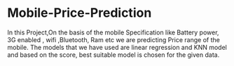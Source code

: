 # Mobile-Price-Prediction

In this Project,On the basis of the mobile Specification like Battery power, 3G enabled , wifi ,Bluetooth, Ram etc we are predicting Price range of the mobile. The models that we have used are linear regression and KNN model and based on the score, best suitable model is chosen for the given data.
